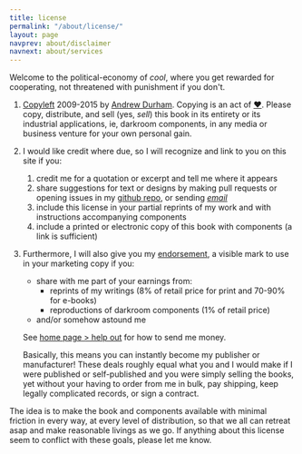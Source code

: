 ```yaml
---
title: license
permalink: "/about/license/"
layout: page
navprev: about/disclaimer
navnext: about/services
---
```


Welcome to the political-economy of _cool_, where you get rewarded for cooperating, not threatened with punishment if you don't.

1. [Copyleft](http://sam.zoy.org/wtfpl) 2009-2015 by [Andrew Durham](/). Copying is an act of [♥](http://copyheart.org). Please copy, distribute, and sell (yes, _sell_) this book in its entirety or its industrial applications, ie, darkroom components, in any media or business venture for your own personal gain.
2. I would like credit where due, so I will recognize and link to you on this site if you:
    1. credit me for a quotation or excerpt and tell me where it appears
    2. share suggestions for text or designs by making pull requests or opening issues in my [github repo](https://github.com/yodrew/yodrew.github.io), or sending [*email*](/about)
    3. include this license in your partial reprints of my work and with instructions accompanying components
    4. include a printed or electronic copy of this book with components (a link is sufficient)
3. Furthermore, I will also give you my [endorsement](http://questioncopyright.org/creator_endorsed), a visible mark to use in your marketing copy if you: 
    - share with me part of your earnings from:
        - reprints of my writings (8% of retail price for print and 70-90% for e-books)
        - reproductions of darkroom components (1% of retail price)
    - and/or somehow astound me

    See [home page > help out](/) for how to send me money.

    Basically, this means you can instantly become my publisher or manufacturer! These deals roughly equal what you and I would make if I were published or self-published and you were simply selling the books, yet without your having to order from me in bulk, pay shipping, keep legally complicated records, or sign a contract. 
    
The idea is to make the book and components available with minimal friction in every way, at every level of distribution, so that we all can retreat asap and make reasonable livings as we go. If anything about this license seem to conflict with these goals, please let me know.

